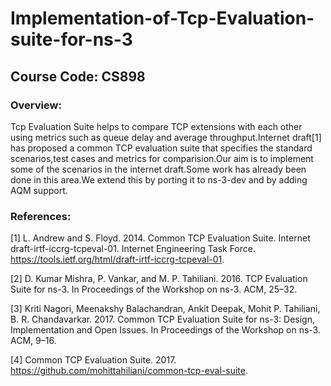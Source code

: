 # Implementation-of-Tcp-Evaluation-suite-for-ns-3

## Course Code: CS898

### Overview:

Tcp Evaluation Suite helps to compare TCP extensions with each other using metrics such as queue delay and average throughput.Internet draft[1] has proposed a common TCP evaluation suite that specifies the standard scenarios,test cases and metrics for comparision.Our aim is to implement some of the scenarios in the internet draft.Some work has already been done in this area.We extend this by porting it to ns-3-dev and by adding AQM support.

### References:

[1] L. Andrew and S. Floyd. 2014. Common TCP Evaluation Suite. Internet draft-irtf-iccrg-tcpeval-01. Internet Engineering Task Force. https://tools.ietf.org/html/draft-irtf-iccrg-tcpeval-01.

[2] D. Kumar Mishra, P. Vankar, and M. P. Tahiliani. 2016. TCP Evaluation Suite for ns-3. In Proceedings of the Workshop on ns-3. ACM, 25–32.

[3] Kriti Nagori, Meenakshy Balachandran, Ankit Deepak, Mohit P. Tahiliani, B. R. Chandavarkar. 2017. Common TCP Evaluation Suite for ns-3: Design, Implementation and Open Issues. In Proceedings of the Workshop on ns-3. ACM, 9–16.

[4] Common TCP Evaluation Suite. 2017. https://github.com/mohittahiliani/common-tcp-eval-suite.
